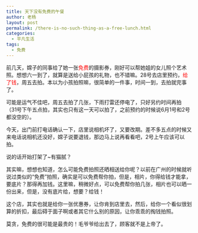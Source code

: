 ```yaml
---
title: 天下没有免费的午餐
author: 老杨
layout: post
permalink: /there-is-no-such-thing-as-a-free-lunch.html
categories:
  - 平凡生活
tags:
  - 免费
---
```

前几天，嫦子的同事给了她一张<span style="color: #ff0000;">免费</span>的摄影券，刚好可以帮她姐的女儿照个艺术照。想想六一到了，就算是送给小屁孩的礼物，也不错嘛。28号去店里预约，<span style="color: #ff0000;">给了钱</span>，周五去拍。本以为小孩拍照嘛，很简单的一件事，时间一到，去拍就完事了。  


  
可能是运气不佳吧，周五去拍了几张，下雨打雷还停电了，只好另约时间再拍（31号下午五点拍，其实也只有这一天可以拍了，之前预约的时候说6月1号和2号都没空的）。

今天，出门前打电话确认一下，店里说相机坏了，又要改期。差不多五点的时候又来电话说相机还没好，嫦子说要退钱，那边马上说再看看吧，2号上午应该可以拍。

说的话开始打架了~有猫腻？

其实嘛，想想也知道，怎么可能免费拍照还晒相送给你呢？以前在广州的时候就听说过类似的“免费”拍照，确实是可以免费帮你拍，但是，相片，你得给钱才能拿，要底片？那得再加钱。这里嘛，稍微好点，可以免费帮你拍几张，相片也可以晒一份出来，但是，没有底片给，想要？给钱！

这个店，其实也就是给你一张优惠券，让你肯到店里去，然后，给你一个看似很划算的折扣，最后碍于面子啊或者其它什么别的原因，让你乖乖的掏钱拍照。

莫贪，免费的很可能是最贵的！毛爷爷给出去了，顾客就不是上帝了。
